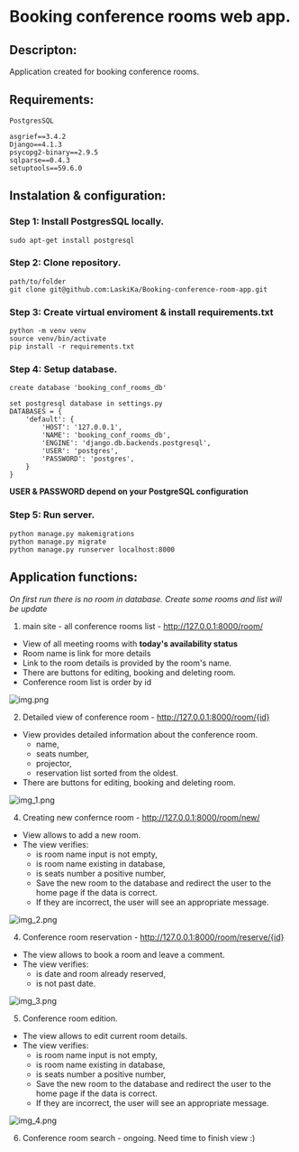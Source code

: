 # Booking conference rooms web app.


## Descripton:
Application created for booking conference rooms.

## Requirements:
```
PostgresSQL

asgrief==3.4.2
Django==4.1.3
psycopg2-binary==2.9.5
sqlparse==0.4.3
setuptools==59.6.0
```
## Instalation & configuration:

### Step 1: Install PostgresSQL locally.
```
sudo apt-get install postgresql 
```

### Step 2: Clone repository.
```
path/to/folder
git clone git@github.com:LaskiKa/Booking-conference-room-app.git
```
### Step 3: Create virtual enviroment & install requirements.txt
```
python -m venv venv
source venv/bin/activate
pip install -r requirements.txt
```

### Step 4: Setup database.
```
create database 'booking_conf_rooms_db'

set postgresql database in settings.py
DATABASES = {
    'default': {
        'HOST': '127.0.0.1',
        'NAME': 'booking_conf_rooms_db',
        'ENGINE': 'django.db.backends.postgresql',
        'USER': 'postgres',  
        'PASSWORD': 'postgres',
    }
}
```
**USER & PASSWORD depend on your PostgreSQL configuration**

### Step 5: Run server.
```
python manage.py makemigrations
python manage.py migrate
python manage.py runserver localhost:8000
```

## Application functions:
*On first run there is no room in database. Create some rooms and list will be update*
1. main site - all conference rooms list - http://127.0.0.1:8000/room/
- View of all meeting rooms with **today's availability status**
- Room name is link for more details
- Link to the room details is provided by the room's name. 
- There are buttons for editing, booking and deleting room.
- Conference room list is order by id

![img.png](img/img.png)

2. Detailed view of conference room - http://127.0.0.1:8000/room/{id}
- View provides detailed information about the conference room.
  - name, 
  - seats number, 
  - projector, 
  - reservation list sorted from the oldest.
- There are buttons for editing, booking and deleting room.

![img_1.png](img/img_1.png)

4. Creating new confernce room - http://127.0.0.1:8000/room/new/

- View allows  to add a new room.
- The view verifies:
  - is room name input is not empty,
  - is room name  existing in database,
  - is seats number a positive number,
  - Save the new room to the database and redirect the user to the home page if the data is correct. 
  - If they are incorrect, the user will see an appropriate message. 

![img_2.png](img/img_2.png)

4. Conference room reservation - http://127.0.0.1:8000/room/reserve/{id}

- The view allows to book a room and leave a comment.
- The view verifies:
  - is date and room already reserved,
  - is not past date.

![img_3.png](img/img_3.png)

5. Conference room edition.

- The view allows to edit current room details.
- The view verifies:
  - is room name input is not empty,
  - is room name  existing in database,
  - is seats number a positive number,
  - Save the new room to the database and redirect the user to the home page if the data is correct. 
  - If they are incorrect, the user will see an appropriate message. 

![img_4.png](img/img_4.png)

6. Conference room search - ongoing. Need time to finish view :)


